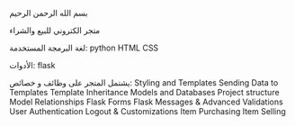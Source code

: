 بسم الله الرحمن الرحيم

متجر الكتروني للبيع والشراء

لغة البرمجة المستخدمة:
python
HTML
CSS

الأدوات:
flask

يشتمل المتجر على وظائف و خصائص:
Styling and Templates
Sending Data to Templates
Template Inheritance
Models and Databases
Project structure
Model Relationships
Flask Forms
Flask Messages & Advanced Validations
User Authentication
Logout & Customizations
Item Purchasing
Item Selling

